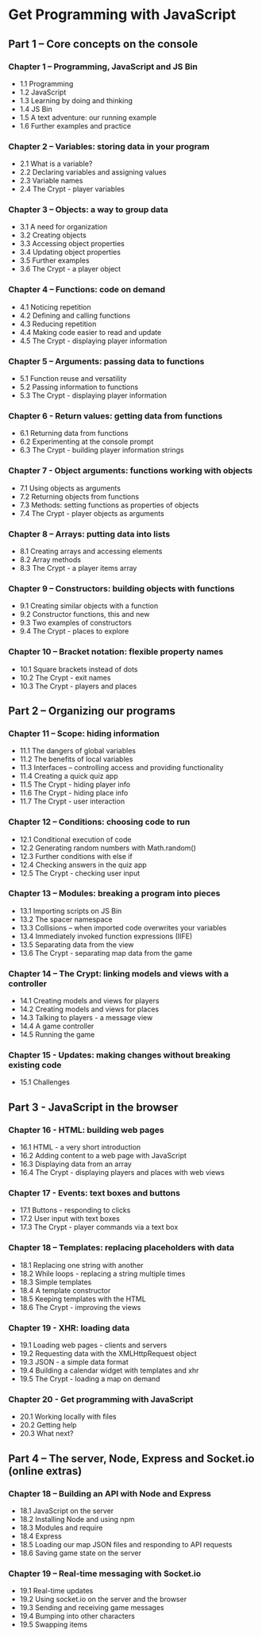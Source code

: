 # Get Programming with JavaScript



## Part 1 – Core concepts on the console

### Chapter 1 – Programming, JavaScript and JS Bin
* 1.1 Programming
* 1.2 JavaScript
* 1.3 Learning by doing and thinking
* 1.4 JS Bin
* 1.5 A text adventure: our running example
* 1.6 Further examples and practice

### Chapter 2 – Variables: storing data in your program
* 2.1 What is a variable?
* 2.2 Declaring variables and assigning values
* 2.3 Variable names
* 2.4 The Crypt - player variables

### Chapter 3 – Objects: a way to group data
* 3.1 A need for organization
* 3.2 Creating objects
* 3.3 Accessing object properties
* 3.4 Updating object properties
* 3.5 Further examples
* 3.6 The Crypt - a player object

### Chapter 4 – Functions: code on demand
* 4.1 Noticing repetition
* 4.2 Defining and calling functions
* 4.3 Reducing repetition
* 4.4 Making code easier to read and update
* 4.5 The Crypt - displaying player information

### Chapter 5 – Arguments: passing data to functions
* 5.1 Function reuse and versatility
* 5.2 Passing information to functions
* 5.3 The Crypt - displaying player information

### Chapter 6 - Return values: getting data from functions
* 6.1 Returning data from functions
* 6.2 Experimenting at the console prompt
* 6.3 The Crypt - building player information strings

### Chapter 7 - Object arguments: functions working with objects
* 7.1 Using objects as arguments
* 7.2 Returning objects from functions
* 7.3 Methods: setting functions as properties of objects
* 7.4 The Crypt - player objects as arguments

### Chapter 8 – Arrays: putting data into lists
* 8.1 Creating arrays and accessing elements
* 8.2 Array methods
* 8.3 The Crypt - a player items array

### Chapter 9 – Constructors: building objects with functions
* 9.1 Creating similar objects with a function
* 9.2 Constructor functions, this and new
* 9.3 Two examples of constructors
* 9.4 The Crypt - places to explore

### Chapter 10 – Bracket notation: flexible property names
* 10.1 Square brackets instead of dots
* 10.2 The Crypt - exit names
* 10.3 The Crypt - players and places


## Part 2 – Organizing our programs

### Chapter 11 – Scope: hiding information
* 11.1 The dangers of global variables 
* 11.2 The benefits of local variables
* 11.3 Interfaces – controlling access and providing functionality
* 11.4 Creating a quick quiz app
* 11.5 The Crypt - hiding player info
* 11.6 The Crypt - hiding place info
* 11.7 The Crypt - user interaction

### Chapter 12 – Conditions: choosing code to run
* 12.1 Conditional execution of code
* 12.2 Generating random numbers with Math.random()
* 12.3 Further conditions with else if
* 12.4 Checking answers in the quiz app
* 12.5 The Crypt - checking user input

### Chapter 13 – Modules: breaking a program into pieces
* 13.1 Importing scripts on JS Bin
* 13.2 The spacer namespace
* 13.3 Collisions – when imported code overwrites your variables
* 13.4 Immediately invoked function expressions (IIFE)
* 13.5 Separating data from the view
* 13.6 The Crypt - separating map data from the game

### Chapter 14 – The Crypt: linking models and views with a controller
* 14.1 Creating models and views for players
* 14.2 Creating models and views for places
* 14.3 Talking to players - a message view
* 14.4 A game controller
* 14.5 Running the game

### Chapter 15 - Updates: making changes without breaking existing code
* 15.1 Challenges

## Part 3 - JavaScript in the browser

### Chapter 16 - HTML: building web pages
* 16.1 HTML - a very short introduction
* 16.2 Adding content to a web page with JavaScript
* 16.3 Displaying data from an array
* 16.4 The Crypt - displaying players and places with web views

### Chapter 17 - Events: text boxes and buttons
* 17.1 Buttons - responding to clicks
* 17.2 User input with text boxes
* 17.3 The Crypt - player commands via a text box

### Chapter 18 – Templates: replacing placeholders with data
* 18.1 Replacing one string with another
* 18.2 While loops - replacing a string multiple times
* 18.3 Simple templates
* 18.4 A template constructor
* 18.5 Keeping templates with the HTML
* 18.6 The Crypt - improving the views

### Chapter 19 - XHR: loading data
* 19.1 Loading web pages - clients and servers
* 19.2 Requesting data with the XMLHttpRequest object
* 19.3 JSON - a simple data format
* 19.4 Building a calendar widget with templates and xhr
* 19.5 The Crypt - loading a map on demand

### Chapter 20 - Get programming with JavaScript
* 20.1 Working locally with files
* 20.2 Getting help
* 20.3 What next?


## Part 4 – The server, Node, Express and Socket.io (online extras)

### Chapter 18 – Building an API with Node and Express
* 18.1 JavaScript on the server
* 18.2 Installing Node and using npm
* 18.3 Modules and require
* 18.4 Express
* 18.5 Loading our map JSON files and responding to API requests
* 18.6 Saving game state on the server

### Chapter 19 – Real-time messaging with Socket.io
* 19.1 Real-time updates
* 19.2 Using socket.io on the server and the browser
* 19.3 Sending and receiving game messages
* 19.4 Bumping into other characters
* 19.5 Swapping items
